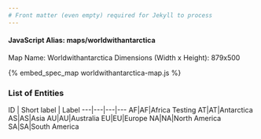 ```yaml
---
# Front matter (even empty) required for Jekyll to process
---
```


#### JavaScript Alias: maps/worldwithantarctica

Map Name: Worldwithantarctica
Dimensions (Width x Height): 879x500



{% embed_spec_map worldwithantarctica-map.js %}

### List of Entities

ID | Short label | Label
---|---|---|---
AF|AF|Africa Testing
AT|AT|Antarctica
AS|AS|Asia
AU|AU|Australia
EU|EU|Europe
NA|NA|North America
SA|SA|South America

